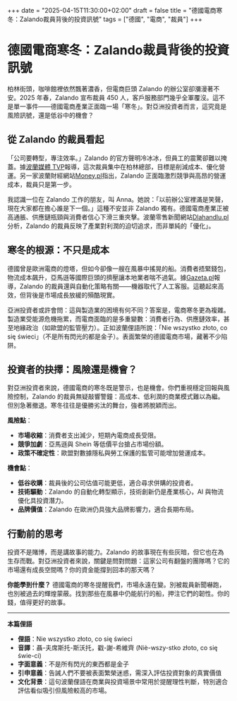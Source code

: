 +++
date = "2025-04-15T11:30:00+02:00"
draft = false
title = "德國電商寒冬：Zalando裁員背後的投資訊號"
tags = ["德國", "電商", "裁員"]
+++

# 德國電商寒冬：Zalando裁員背後的投資訊號

柏林街頭，咖啡館裡依然飄著濃香，但電商巨頭 Zalando 的辦公室卻瀰漫著不安。2025 年春，Zalando 宣布裁員 450 人，客戶服務部門幾乎全軍覆沒。這不是單一事件——德國電商產業正面臨一場「寒冬」。對亞洲投資者而言，這究竟是風險訊號，還是低谷中的機會？

## 從 Zalando 的裁員看起

「公司要轉型，專注效率。」Zalando 的官方聲明冷冰冰，但員工的震驚卻難以掩蓋。據[波蘭媒體 TVP](https://www.tvp.info/86167354/niemcy-zwolnienia-w-zalando-w-obsludze-klienta-setki-osob-straci-prace)報導，這次裁員集中在柏林總部，目標是削減成本、優化營運。另一家波蘭財經網站[Money.pl](https://www.money.pl/gospodarka/zwolnienia-grupowe-u-niemieckiego-giganta-odziezowego-prace-straci-kilkaset-osob-7146026886314944a.html)指出，Zalando 正面臨激烈競爭與高昂的營運成本，裁員只是第一步。

我認識一位在 Zalando 工作的朋友，叫 Anna。她說：「以前辦公室裡滿是笑聲，現在大家都在擔心誰是下一個。」這種不安並非 Zalando 獨有。德國電商產業正被高通脹、供應鏈瓶頸與消費者信心下滑三重夾擊。波蘭零售新聞網站[Dlahandlu.pl](https://www.dlahandlu.pl/e-commerce/450-etatow-do-likwidacji-gigant-oglosil-wielkie-zwolnienia-i-radykalne-zmiany-pracownicy-w-szoku,156606.html)分析，Zalando 的裁員反映了產業對利潤的迫切追求，而非單純的「優化」。

## 寒冬的根源：不只是成本

德國曾是歐洲電商的燈塔，但如今卻像一艘在風暴中搖晃的船。消費者捂緊錢包，物流成本飆升，亞馬遜等國際巨頭的擠壓讓本地業者喘不過氣。據[Gazeta.pl](https://next.gazeta.pl/next/7,151003,31855065,zwolnienia-w-niemieckim-gigancie-wszyscy-pracownicy-dzialu.html)報導，Zalando 的裁員還與自動化策略有關——機器取代了人工客服。這聽起來高效，但背後是市場成長放緩的殞酷現實。

亞洲投資者或許會問：這與製造業的困境有何不同？答案是，電商寒冬更為複雜。製造業受能源危機拖累，而電商面臨的是多重變數：消費者行為、供應鏈效率，甚至地緣政治（如歐盟的監管壓力）。正如波蘭俚語所說：「Nie wszystko złoto, co się świeci」（不是所有閃光的都是金子）。表面繁榮的德國電商市場，藏著不少陷阱。

## 投資者的抉擇：風險還是機會？

對亞洲投資者來說，德國電商的寒冬既是警示，也是機會。你們重視穩定回報與風險控制，Zalando 的裁員無疑敲響警鐘：高成本、低利潤的商業模式難以為繼。但別急著撤退。寒冬往往是優勝劣汰的舞台，強者將脫穎而出。

**風險點**：
- **市場收縮**：消費者支出減少，短期內電商成長受限。
- **競爭加劇**：亞馬遜與 Shein 等低價平台搶占市場份額。
- **政策不確定性**：歐盟對數據隱私與勞工保護的監管可能增加營運成本。

**機會點**：
- **低谷收購**：裁員後的公司估值可能更低，適合尋求併購的投資者。
- **技術驅動**：Zalando 的自動化轉型顯示，技術創新仍是產業核心，AI 與物流優化具投資潛力。
- **品牌價值**：Zalando 在歐洲仍具強大品牌影響力，適合長期布局。

## 行動前的思考

投資不是賭博，而是講故事的能力。Zalando 的故事現在有些灰暗，但它也在為生存而戰。對亞洲投資者來說，關鍵是問對問題：這家公司有翻盤的團隊嗎？它的市場還有成長空間嗎？你的資金能撐到回本的那天嗎？

**你能學到什麼？** 德國電商的寒冬提醒我們，市場永遠在變。別被裁員新聞嚇跑，也別被過去的輝煌蒙蔽。找到那些在風暴中仍能航行的船，押注它們的韌性。你的錢，值得更好的故事。

---

**本篇俚語**

- **俚語**：Nie wszystko złoto, co się świeci  
- **音譯**：聶-夫席斯托-斯沃托，戳-謝-希維齊 (Niè-wszy-stko złoto, co się świe-ci)  
- **字面意義**：不是所有閃光的東西都是金子  
- **引申意義**：告誡人們不要被表面繁榮迷惑，需深入評估投資對象的真實價值  
- **文化背景**：這句波蘭俚語在商業與投資場景中常用於提醒理性判斷，特別適合評估看似吸引但風險較高的市場。
